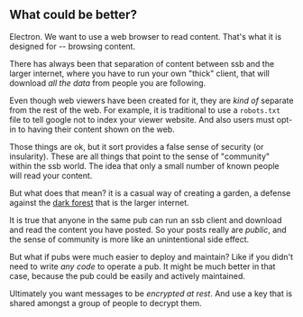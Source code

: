 ## What could be better?

Electron. We want to use a web browser to read content. That's what it is
designed for -- browsing content.

There has always been that separation of content between ssb and the larger internet, where you have to run your own "thick" client, that will download *all the data* from people you are following. 

Even though web viewers have been created for it, they are *kind of* separate from the rest of the web. For example, it is traditional to use a `robots.txt` file to tell google not to index your viewer website. And also users must opt-in to having their content shown on the web. 

Those things are ok, but it sort provides a false sense of security (or insularity). These are all things that point to the sense of "community" within the ssb world. The idea that only a small number of known people will read your content.

But what does that mean? it is a casual way of creating a garden, a
defense against the [dark forest](https://onezero.medium.com/the-dark-forest-theory-of-the-internet-7dc3e68a7cb1) that is the larger internet.

It is true that anyone in the same pub can run an ssb client and download and read the content you have posted. So your posts really are *public*, and the sense of community is more like an unintentional side effect.

But what if pubs were much easier to deploy and maintain? Like if you didn't
need to write *any code* to operate a pub. It might be much better in that
case, because the pub could be easily and actively maintained.

Ultimately you want messages to be *encrypted at rest*. And use a key that is shared amongst a group of people to decrypt them.



